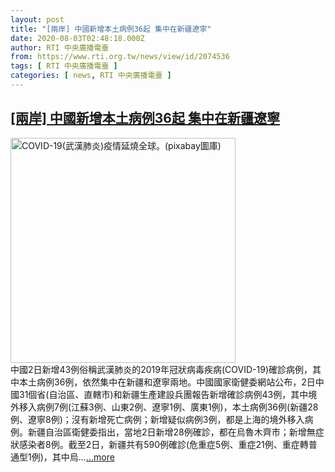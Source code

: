 ```yaml
---
layout: post
title: "[兩岸] 中國新增本土病例36起 集中在新疆遼寧"
date: 2020-08-03T02:48:18.000Z
author: RTI 中央廣播電臺
from: https://www.rti.org.tw/news/view/id/2074536
tags: [ RTI 中央廣播電臺 ]
categories: [ news, RTI 中央廣播電臺 ]
---
```

<!--1596422898000-->
[[兩岸] 中國新增本土病例36起 集中在新疆遼寧](https://www.rti.org.tw/news/view/id/2074536)
------

<div>
<img src="https://static.rti.org.tw/assets/thumbnails/2020/05/12/09b1a3561e63acfaafd02206fe706c2a.jpg" width="360" alt="COVID-19(武漢肺炎)疫情延燒全球。(pixabay圖庫)" title="COVID-19(武漢肺炎)疫情延燒全球。(pixabay圖庫)"><br>中國2日新增43例俗稱武漢肺炎的2019年冠狀病毒疾病(COVID-19)確診病例，其中本土病例36例，依然集中在新疆和遼寧兩地。中國國家衛健委網站公布，2日中國31個省(自治區、直轄市)和新疆生產建設兵團報告新增確診病例43例，其中境外移入病例7例(江蘇3例、山東2例、遼寧1例、廣東1例)，本土病例36例(新疆28例、遼寧8例)；沒有新增死亡病例；新增疑似病例3例，都是上海的境外移入病例。新疆自治區衛健委指出，當地2日新增28例確診，都在烏魯木齊市；新增無症狀感染者8例。截至2日，新疆共有590例確診(危重症5例、重症21例、重症轉普通型1例)，其中烏...<a target="_blank" href="https://www.rti.org.tw/news/view/id/2074536">...more</a>
</div>
